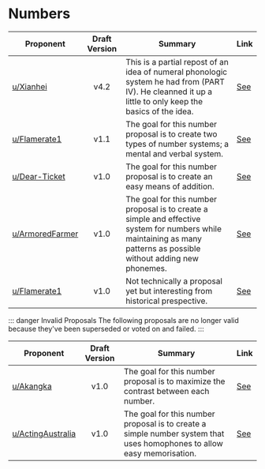 # Numbers

| Proponent                                     | Draft Version | Summary                                                                                                                            | Link                                                                                                              |
| --------------------------------------------- | :-----------: | ---------------------------------------------------------------------------------------------------------------------------------- | ----------------------------------------------------------------------------------------------------------------- |
| [u/Xianhei](https://www.reddit.com/u/Xianhei) |     v4.2      | This is a partial repost of an idea of numeral phonologic system he had from (PART IV). He cleanned it up a little to only keep the basics of the idea. | [See](https://www.reddit.com/r/EncapsulatedLanguage/comments/hzqx30/resurgence_of_my_numeral_phonologic_system_part/) |
| [u/Flamerate1](https://www.reddit.com/u/Flamerate1) |     v1.1      | The goal for this number proposal is to create two types of number systems; a mental and verbal system. | [See](https://www.reddit.com/r/EncapsulatedLanguage/comments/hyfrop/the_encapsulated_verbal_number_system/) |
| [u/Dear-Ticket](https://www.reddit.com/u/Dear-Ticket) |     v1.0      | The goal for this number proposal is to create an easy means of addition. | [See](https://www.reddit.com/r/EncapsulatedLanguage/comments/hxucuh/names_of_numbers/) |
| [u/ArmoredFarmer](https://www.reddit.com/u/ArmoredFarmer) |     v1.0      | The goal for this number proposal is to create a simple and effective system for numbers while maintaining as many patterns as possible without adding new phonemes. | [See](https://www.reddit.com/r/EncapsulatedLanguage/comments/hwuz8b/simplistic_number_proposal/) |
| [u/Flamerate1](https://www.reddit.com/u/Flamerate1) |     v1.0      | Not technically a proposal yet but interesting from historical prespective. | [See](https://www.reddit.com/r/EncapsulatedLanguage/comments/hw2goh/the_basic_number_system_with_phonology_changes_f1/) |

::: danger Invalid Proposals
  The following proposals are no longer valid because they've been superseded or voted on and failed.
:::

| Proponent                                     | Draft Version | Summary                                                                                                                            | Link                                                                                                              |
| --------------------------------------------- | :-----------: | ---------------------------------------------------------------------------------------------------------------------------------- | ----------------------------------------------------------------------------------------------------------------- |
| [u/Akangka](https://www.reddit.com/u/Akangka) |     v1.0      | The goal for this number proposal is to maximize the contrast between each number. | [See](https://www.reddit.com/r/EncapsulatedLanguage/comments/hxlmul/number_system_proposal/) |
| [u/ActingAustralia](https://www.reddit.com/u/ActingAustralia) |     v1.0      | The goal for this number proposal is to create a simple number system that uses homophones to allow easy memorisation. | [See](https://www.reddit.com/r/EncapsulatedLanguage/comments/hxdfn8/evildeas_number_word_proposal/) |